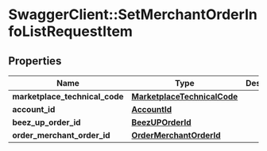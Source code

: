 # SwaggerClient::SetMerchantOrderInfoListRequestItem

## Properties
Name | Type | Description | Notes
------------ | ------------- | ------------- | -------------
**marketplace_technical_code** | [**MarketplaceTechnicalCode**](MarketplaceTechnicalCode.md) |  | 
**account_id** | [**AccountId**](AccountId.md) |  | 
**beez_up_order_id** | [**BeezUPOrderId**](BeezUPOrderId.md) |  | 
**order_merchant_order_id** | [**OrderMerchantOrderId**](OrderMerchantOrderId.md) |  | 


